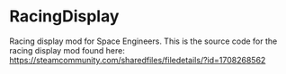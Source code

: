 # RacingDisplay
Racing display mod for Space Engineers.
This is the source code for the racing display mod found here:
https://steamcommunity.com/sharedfiles/filedetails/?id=1708268562
